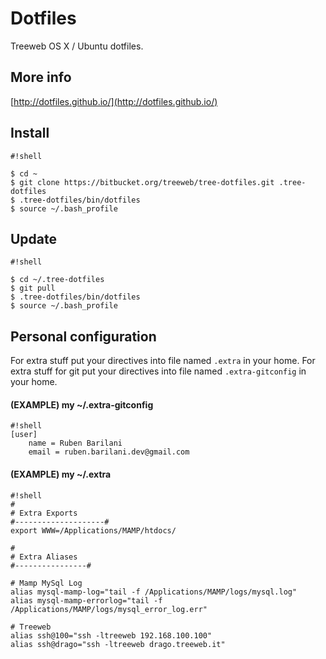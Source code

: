 # Dotfiles

Treeweb OS X / Ubuntu dotfiles.

## More info
[http://dotfiles.github.io/](http://dotfiles.github.io/)

## Install

```
#!shell

$ cd ~
$ git clone https://bitbucket.org/treeweb/tree-dotfiles.git .tree-dotfiles
$ .tree-dotfiles/bin/dotfiles
$ source ~/.bash_profile
```

## Update
```
#!shell

$ cd ~/.tree-dotfiles
$ git pull 
$ .tree-dotfiles/bin/dotfiles
$ source ~/.bash_profile
```

## Personal configuration

For extra stuff put your directives into file named ```.extra``` in your home.
For extra stuff for git put your directives into file named ```.extra-gitconfig``` in your home.

#### (EXAMPLE) my ~/.extra-gitconfig
```
#!shell
[user]
    name = Ruben Barilani
    email = ruben.barilani.dev@gmail.com
```

#### (EXAMPLE) my ~/.extra
```
#!shell
#
# Extra Exports
#--------------------#
export WWW=/Applications/MAMP/htdocs/

#
# Extra Aliases
#----------------#

# Mamp MySql Log
alias mysql-mamp-log="tail -f /Applications/MAMP/logs/mysql.log"
alias mysql-mamp-errorlog="tail -f /Applications/MAMP/logs/mysql_error_log.err"

# Treeweb
alias ssh@100="ssh -ltreeweb 192.168.100.100"
alias ssh@drago="ssh -ltreeweb drago.treeweb.it"

```



